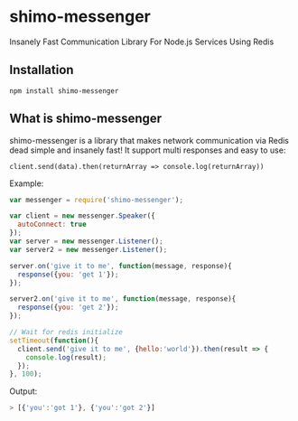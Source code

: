 # shimo-messenger
Insanely Fast Communication Library For Node.js Services Using Redis

## Installation

    npm install shimo-messenger

What is shimo-messenger
------------------
shimo-messenger is a library that makes network communication via Redis dead simple and insanely fast!
It support multi responses and easy to use:

`client.send(data).then(returnArray => console.log(returnArray))`

Example:

```javascript
var messenger = require('shimo-messenger');

var client = new messenger.Speaker({
  autoConnect: true
});
var server = new messenger.Listener();
var server2 = new messenger.Listener();

server.on('give it to me', function(message, response){
  response({you: 'get 1'});
});

server2.on('give it to me', function(message, response){
  response({you: 'get 2'});
});

// Wait for redis initialize
setTimeout(function(){
  client.send('give it to me', {hello:'world'}).then(result => {
    console.log(result);
  });
}, 100);
```

Output:

```javascript
> [{'you':'got 1'}, {'you':'got 2'}]
```
